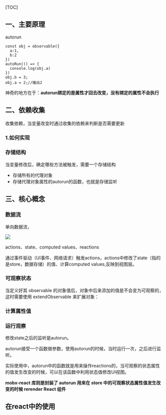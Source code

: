 [TOC]

## 一、主要原理

autorun

```
const obj = observable({
  a:1,
  b:2
})
autoRun(() => {
  console.log(obj.a)
})
obj.b = 3;
obj.a = 2;//输出2
```

神奇的地方在于：**autorun绑定的是属性才回去改变，没有绑定的属性不会执行**

## 二、依赖收集

收集依赖，当变量改变时通过收集的依赖来判断是否需要更新

### 1.如何实现

### 存储结构

当变量修改后，确定哪些方法被触发，需要一个存储结构

* 存储所有的代理对象
* 存储代理对象属性的autorun的函数，也就是存储监听



## 三、核心概念

### 数据流

单向数据流，

![](https://pic3.zhimg.com/v2-7c7e6d63765099c40c9aabfebc23e712_b.png)

actions、state、computed values、reactions

通过事件驱动（UI事件、网络请求）触发actions，actions中修改了state（指的是store，数据存储）的值、计算computed values,反映到视图层。

### 可观察状态

当定义好其 observable 的对象值后，对象中后来添加的值是不会变为可观察的，这时需要使用 extendObservable 来扩展对象：

### 计算属性值



### 运行观察

修改state之后的监听是autorun。

autorun接受一个函数做参数，使用autorun的时候，当时运行一次，之后进行监听。

实际使用中，autorun中的函数就是用来操作reactions的，当可观察的状态属性的值发生改变的时候，可以在该函数中利用状态值修改UI视图。

**mobx-react 库则是封装了 autorun 用来在 store 中的可观察状态属性值发生改变的时候 rerender React 组件**



## 在react中的使用

